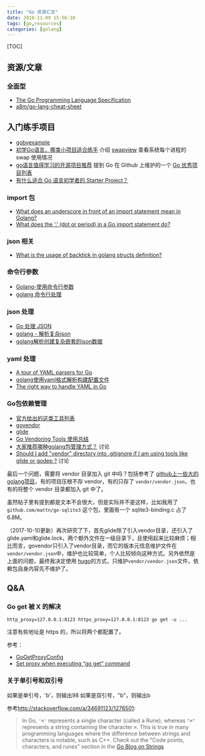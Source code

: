 ```yaml
---
title: "Go 资源汇总"
date: 2018-11-09 15:56:10
tags: [go,resources]
categories: [golang] 
---
```


[TOC]

## 资源/文章

### 全面型

- [The Go Programming Language Specification](https://golang.org/ref/spec)
- [a8m/go-lang-cheat-sheet](https://github.com/a8m/go-lang-cheat-sheet)


## 入门练手项目

* [gobyexample](https://gobyexample.com/)
* [初学Go语言，哪类小项目适合练手](https://segmentfault.com/q/1010000002481792)  介绍 [swapview](https://github.com/lilydjwg/swapview) 查看系统每个进程的 swap 使用情况
* [go语言值得学习的开源项目推荐](http://www.cnblogs.com/baiyuxiong/p/4309934.html)  提到 Go 在 Github 上维护的一个 [Go 优秀项目列表](https://github.com/golang/go/wiki/Projects)
* [有什么适合 Go 语言初学者的 Starter Project？](https://www.zhihu.com/question/33241133)


### import 包

- [What does an underscore in front of an import statement mean in Golang?](https://stackoverflow.com/questions/21220077/what-does-an-underscore-in-front-of-an-import-statement-mean-in-golang)
- [What does the '.' (dot or period) in a Go import statement do?](https://stackoverflow.com/questions/6478962/what-does-the-dot-or-period-in-a-go-import-statement-do)


### json 相关

- [What is the usage of backtick in golang structs definition?](https://stackoverflow.com/questions/30681054/what-is-the-usage-of-backtick-in-golang-structs-definition)


### 命令行参数

- [Golang-使用命令行参数](http://www.nljb.net/default/Golang-%E4%BD%BF%E7%94%A8%E5%91%BD%E4%BB%A4%E8%A1%8C%E5%8F%82%E6%95%B0/)
- [golang 命令行处理](http://studygolang.com/articles/2878)

### json 处理

- [Go 处理 JSON](http://n.thepana.com/2015/10/21/go-json/)
- [golang - 解析复杂json](https://segmentfault.com/q/1010000000583211)
- [golang解析创建复杂嵌套的json数据](http://xiaorui.cc/2016/03/06/golang%E8%A7%A3%E6%9E%90%E5%88%9B%E5%BB%BA%E5%A4%8D%E6%9D%82%E5%B5%8C%E5%A5%97%E7%9A%84json%E6%95%B0%E6%8D%AE/)

### yaml 处理

- [A tour of YAML parsers for Go](http://sweetohm.net/article/go-yaml-parsers.en.html)
- [golang使用yaml格式解析构建配置文件](http://xiaorui.cc/2016/03/20/golang%E4%BD%BF%E7%94%A8yaml%E6%A0%BC%E5%BC%8F%E8%A7%A3%E6%9E%90%E6%9E%84%E5%BB%BA%E9%85%8D%E7%BD%AE%E6%96%87%E4%BB%B6/)
- [The right way to handle YAML in Go](http://ghodss.com/2014/the-right-way-to-handle-yaml-in-golang/)

### Go包依赖管理

- [官方给出的这类工具列表](https://github.com/golang/go/wiki/PackageManagementTools)
- [govendor](https://github.com/kardianos/govendor)
- [glide](https://github.com/Masterminds/glide)
- [Go Vendoring Tools 使用总结](http://www.grdtechs.com/2016/05/24/comparison-of-Go-Vendoring-Tools/)
- [大家推荐哪种golang包管理方式？](https://gocn.io/question/9)  讨论
- [Should I add "vendor" directory into .gitignore if I am using tools like glide or godep ?](https://www.reddit.com/r/golang/comments/6b9817/should_i_add_vendor_directory_into_gitignore_if_i/)  讨论

最后一个问题，需要将 vendor 目录加入 git 中吗？包括参考了 [github上一些大的golang项目](https://github.com/search?l=&p=1&q=language%3AGo+stars%3A%3E1000+forks%3A%3E50&ref=advsearch&type=Repositories&utf8=%E2%9C%93)，有的项目压根不存 vendor，有的只存了 `vendor/vendor.json`，也有的将整个 vendor 目录都加入 git 中了。

虽然帖子里有提到都是文本不会很大，但是实际并不是这样，比如我用了 `github.com/mattn/go-sqlite3` 这个包，里面有一个 sqlite3-binding.c 占了 6.8M。

（2017-10-10更新）再次研究了下，首先glide除了引入vendor目录，还引入了glide.yaml和glide.lock，两个额外文件在一级目录下，且使用起来比较麻烦；相比而言，govendor只引入了vendor目录，而它的版本元信息维护文件在`vendor/vendor.json`中，维护也比较简单，个人比较倾向这种方式。另外依然是上面的问题，最终我决定使用 [hugo](https://github.com/gohugoio/hugo)的方式，只维护`vendor/vendor.json`文件，依赖包自身内容先不维护了。

## Q&A

### Go get 被 X 的解决

```
http_proxy=127.0.0.1:8123 https_proxy=127.0.0.1:8123 go get -u ...
```

注意有些地址是 https 的，所以将两个都配置了。

参考：

* [GoGetProxyConfig](https://github.com/golang/go/wiki/GoGetProxyConfig)
* [Set proxy when executing “go get” command](http://nanxiao.me/en/set-proxy-when-executing-go-get-command/)


### 关于单引号和双引号

如果是单引号，'b'，则输出98
如果是双引号，"b"，则输出b

参考<http://stackoverflow.com/a/34691123/1276501>:

> In Go, `'⌘'` represents a single character (called a Rune), whereas `"⌘"` represents a string containing the character `⌘`. 
> This is true in many programming languages where the difference between strings and characters is notable, such as C++.
> Check out the "Code points, characters, and runes" section in the [Go Blog on Strings](https://blog.golang.org/strings)
